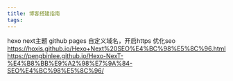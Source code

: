 ```yaml
---
title: 博客搭建指南
tags:
---
```


hexo 
next主题
github pages
自定义域名，开启https
优化seo https://hoxis.github.io/Hexo+Next%20SEO%E4%BC%98%E5%8C%96.html
https://pengbinlee.github.io/Hexo-NexT-%E4%B8%BB%E9%A2%98%E7%9A%84-SEO%E4%BC%98%E5%8C%96/